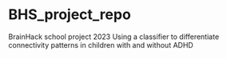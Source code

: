 # BHS_project_repo
BrainHack school project 2023 Using a classifier to differentiate connectivity patterns in children with and without ADHD
